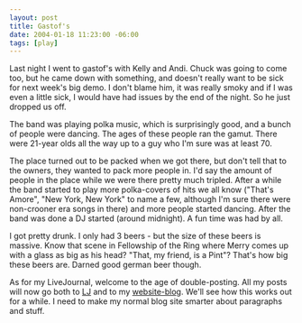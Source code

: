 ```yaml
---
layout: post
title: Gastof's
date: 2004-01-18 11:23:00 -06:00
tags: [play]
---
```

Last night I went to gastof's with Kelly and Andi.  Chuck was going to come too, but he came down with something, and doesn't really want to be sick for next week's big demo.  I don't blame him, it was really smoky and if I was even a little sick, I would have had issues by the end of the night.  So he just dropped us off.

The band was playing polka music, which is surprisingly good, and a bunch of people were dancing.  The ages of these people ran the gamut.  There were 21-year olds all the way up to a guy who I'm sure was at least 70.  
<!--more-->
The place turned out to be packed when we got there, but don't tell that to the owners, they wanted to pack more people in.  I'd say the amount of people in the place while we were there pretty much tripled.  After a while the band started to play more polka-covers of hits we all know ("That's Amore", "New York, New York" to name a few, although I'm sure there were non-crooner era songs in there) and more people started dancing.  After the band was done a DJ started (around midnight).  A fun time was had by all.

I got pretty drunk.  I only had 3 beers - but the size of these beers is massive.  Know that scene in Fellowship of the Ring where Merry comes up with a glass as big as his head? "That, my friend, is a Pint"?  That's how big these beers are.  Darned good german beer though.

As for my LiveJournal, welcome to the age of double-posting.  All my posts will now go both to <a href="http://www.livejournal.com/users/jamuraa/">LJ</a> and to my <a href="http://www.base0.net/">website-blog</a>.  We'll see how this works out for a while.  I need to make my normal blog site smarter about paragraphs and stuff.
